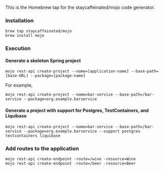 
This is the Homebrew tap for the staycaffeinated/mojo code generator.

### Installation

```
brew tap staycaffeinated/mojo
brew install mojo
```

### Execution

#### Generate a skeleton Spring project

```mojo rest-api create-project --name=[application-name] --base-path=[base-URL] --package=[package-name]```

For example,

```mojo rest-api create-project --name=bar-service --base-path=/bar-service --package=org.example.barservice```

#### Generate a project with support for Postgres, TestContainers, and Liquibase


```mojo rest-api create-project --name=bar-service --base-path=/bar-service --package=org.example.barservice --support postgres testcontainers liquibase```

### Add routes to the application

```
mojo rest-api create-endpoint -route=/wine -resource=Wine
mojo rest-api create-endpoint -route=/beer -resource=Beer
```


